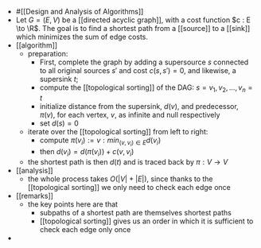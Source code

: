 - #[[Design and Analysis of Algorithms]]
- Let $G = (E, V)$ be a [[directed acyclic graph]], with a cost function $c : E \to \R$.
  The goal is to find a shortest path from a [[source]] to a [[sink]] which minimizes the sum of edge costs.
- [[algorithm]]
	- preparation:
		- First, complete the graph by adding a supersource $s$ connected to all original sources $s'$ and cost $c(s, s') = 0$, and likewise, a supersink $t$;
		- compute the [[topological sorting]] of the DAG: $s = v_1, v_2, ..., v_n = t$
		- initialize distance from the supersink, $d(v)$, and predecessor, $\pi(v)$, for each vertex, $v$, as infinite and null respectively
		- set $d(s) = 0$
	- iterate over the [[topological sorting]] from left to right:
		- compute $\pi(v_i) := v : min_{(v, v_i) \in E} d(v_i)$
		- then $d(v_i) = d(\pi(v_i)) + c(v, v_i)$
	- the shortest path is then $d(t)$ and is traced back by $\pi : V \to V$
- [[analysis]]
	- the whole process takes $O(|V| + |E|)$, since thanks to the [[topological sorting]] we only need to check each edge once
- [[remarks]]
	- the key points here are that
		- subpaths of a shortest path are themselves shortest paths
		- [[topological sorting]] gives us an order in which it is sufficient to check each edge only once
-